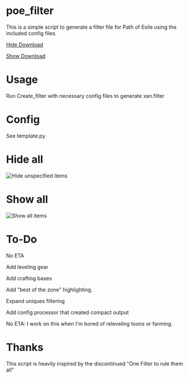 # poe_filter

This is a simple script to generate a filter file for Path of Exile using the included config files.

[Hide Download](xan.hide.filter?raw=true)

[Show Download](xan.show.filter?raw=true)

Usage
=====
Run Create_filter with necessary config files to generate xan.filter

Config
======
See template.py

Hide all
========
![Hide unspecified items](images/hide.png?raw=true "Hide")

Show all
========
![Show all items](images/show.png?raw=true "Show")


To-Do
=====
No ETA

Add leveling gear

Add crafting bases

Add "best of the zone" highlighting.

Expand uniques filtering

Add config processor that created compact output

No ETA: I work on this when I'm bored of releveling toons or farming.

Thanks
======
This script is heavily inspired by the discontinued "One Filter to rule them all"
